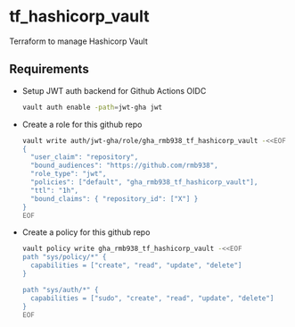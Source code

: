 # tf_hashicorp_vault
Terraform to manage Hashicorp Vault

## Requirements

* Setup JWT auth backend for Github Actions OIDC
  ```bash
  vault auth enable -path=jwt-gha jwt
  ```
* Create a role for this github repo
  ```bash
  vault write auth/jwt-gha/role/gha_rmb938_tf_hashicorp_vault -<<EOF
  {
    "user_claim": "repository",
    "bound_audiences": "https://github.com/rmb938",
    "role_type": "jwt",
    "policies": ["default", "gha_rmb938_tf_hashicorp_vault"],
    "ttl": "1h",
    "bound_claims": { "repository_id": ["X"] }
  }
  EOF
  ```
* Create a policy for this github repo
  ```bash
  vault policy write gha_rmb938_tf_hashicorp_vault -<<EOF
  path "sys/policy/*" {
    capabilities = ["create", "read", "update", "delete"]
  }

  path "sys/auth/*" {
    capabilities = ["sudo", "create", "read", "update", "delete"]
  }
  EOF
  ```